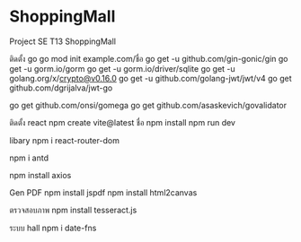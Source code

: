 # ShoppingMall
Project SE T13 ShoppingMall



ติดตั้ง go
go mod init example.com/ชื่อ
go get -u github.com/gin-gonic/gin
go get -u gorm.io/gorm
go get -u gorm.io/driver/sqlite
go get -u golang.org/x/crypto@v0.16.0
go get -u github.com/golang-jwt/jwt/v4
go get github.com/dgrijalva/jwt-go

go get github.com/onsi/gomega
go get github.com/asaskevich/govalidator

ติดตั้ง react
npm create vite@latest ชื่อ
npm install
npm run dev

libary 
npm i react-router-dom

npm i antd

npm install axios

Gen PDF
npm install jspdf
npm install html2canvas

ตรวจสอบภาพ
npm install tesseract.js


ระบบ hall
npm i date-fns